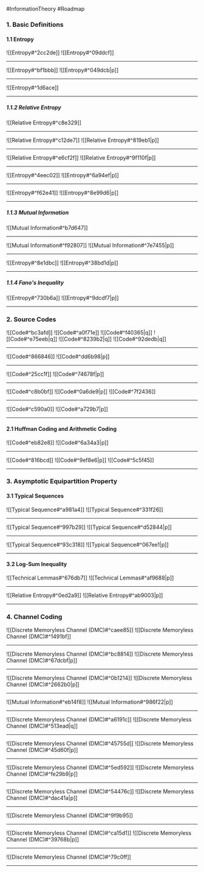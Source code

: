 #InformationTheory #Roadmap 

### 1. Basic Definitions
#### 1.1 Entropy
![[Entropy#^2cc2de]]
![[Entropy#^09ddcf]]

---
![[Entropy#^bf1bbb]]
![[Entropy#^049dcb|p]]

---
![[Entropy#^1d6ace]]

---
##### 1.1.2 Relative Entropy

![[Relative Entropy#^c8e329]]

---
![[Relative Entropy#^c12de7]]
![[Relative Entropy#^819eb1|p]]

---
![[Relative Entropy#^e6cf2f]]
![[Relative Entropy#^9f110f|p]]

---
![[Entropy#^4eec02]]
![[Entropy#^6a94ef|p]]

---
![[Entropy#^f62e41]]
![[Entropy#^8e99d6|p]]

---
##### 1.1.3 Mutual Information
![[Mutual Information#^b7d647]]

---
![[Mutual Information#^f92807]]
![[Mutual Information#^7e7455|p]]

---
![[Entropy#^8e1dbc]]
![[Entropy#^38bd1d|p]]

---
##### 1.1.4 Fano's Inequality
![[Entropy#^730b6a]]
![[Entropy#^9dcdf7|p]]

---
### 2. Source Codes
![[Code#^bc3afd]]
![[Code#^a0f71e]]
![[Code#^f40365|q]]
![[Code#^e75eeb|q]]
![[Code#^8239b2|q]]
![[Code#^92dedb|q]]

---
![[Code#^866846]]
![[Code#^dd6b98|p]]

---
![[Code#^25cc1f]]
![[Code#^74678f|p]]

---
![[Code#^c8b0bf]]
![[Code#^0a6de9|p]]
![[Code#^7f2436]]

---
![[Code#^c590a0]]
![[Code#^a729b7|p]]

---
#### 2.1 Huffman Coding and Arithmetic Coding
![[Code#^eb82e8]]
![[Code#^6a34a3|p]]

---
![[Code#^816bcd]]
![[Code#^9ef8e6|p]]
![[Code#^5c5f45]]

---
### 3. Asymptotic Equipartition Property
#### 3.1 Typical Sequences
![[Typical Sequence#^a981a4]]
![[Typical Sequence#^331f26]]

---
![[Typical Sequence#^997b29]]
![[Typical Sequence#^d52844|p]]

---
![[Typical Sequence#^93c318]]
![[Typical Sequence#^067ee1|p]]

---
#### 3.2 Log-Sum Inequality
![[Technical Lemmas#^676db7]]
![[Technical Lemmas#^af9688|p]]

---
![[Relative Entropy#^0ed2a9]]
![[Relative Entropy#^ab9003|p]]

---
### 4. Channel Coding
![[Discrete Memoryless Channel (DMC)#^caee85]]
![[Discrete Memoryless Channel (DMC)#^1491bf]]

---
![[Discrete Memoryless Channel (DMC)#^bc8814]]
![[Discrete Memoryless Channel (DMC)#^67dcbf|p]]

---
![[Discrete Memoryless Channel (DMC)#^0b1214]]
![[Discrete Memoryless Channel (DMC)#^2662b0|p]]

---
![[Mutual Information#^eb14f8]]
![[Mutual Information#^986f22|p]]

---
![[Discrete Memoryless Channel (DMC)#^a6191c]]
![[Discrete Memoryless Channel (DMC)#^513ead|q]]

---
![[Discrete Memoryless Channel (DMC)#^45755d]]
![[Discrete Memoryless Channel (DMC)#^45d60f|p]]

---
![[Discrete Memoryless Channel (DMC)#^5ed592]]
![[Discrete Memoryless Channel (DMC)#^fe29b9|p]]

---
![[Discrete Memoryless Channel (DMC)#^54476c]]
![[Discrete Memoryless Channel (DMC)#^dac41a|p]]

---
![[Discrete Memoryless Channel (DMC)#^9f9b95]]

---
![[Discrete Memoryless Channel (DMC)#^ca15d1]]
![[Discrete Memoryless Channel (DMC)#^39768b|p]]

---
![[Discrete Memoryless Channel (DMC)#^79c0ff]]

---
